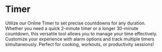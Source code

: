 # Timer
Utilize our Online Timer to set precise countdowns for any duration. Whether you need a quick 2-minute timer or a longer 30-minute countdown, this versatile tool allows you to manage your time effectively. Customize your experience with alarm options and track multiple timers simultaneously. Perfect for cooking, workouts, or productivity sessions!
